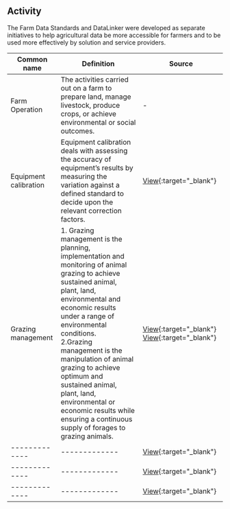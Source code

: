 <h2 id="datalinker">Activity</h2>
<p>The Farm Data Standards and DataLinker were developed as separate initiatives to help agricultural data be more accessible for 
farmers and to be used more effectively by solution and service providers.</p>

| Common name  | Definition | Source |
| ------------- | ------------- | ------------- |
| Farm Operation  | The activities carried out on a farm to prepare land, manage livestock, produce crops, or achieve environmental or social outcomes.  | - |
| Equipment calibration  | Equipment calibration deals with assessing the accuracy of equipment’s results by measuring the variation against a defined standard to decide upon the relevant correction factors.  | [View](https://learngxp.com/good-validation-practices/defining-calibration-qualification-of-equipment/){:target="_blank"} |
| Grazing management  | 1. Grazing management is the planning, implementation and monitoring of animal grazing to achieve sustained animal, plant, land, environmental and economic results under a range of environmental conditions. <br /> 2.Grazing management is the manipulation of animal grazing to achieve optimum and sustained animal, plant, land, environmental or economic results while ensuring a continuous supply of forages to grazing animals.| [View](http://www.nagrasslands.org/category/beneficial-management-practices/grazing-management/){:target="_blank"} [View](https://www.cost869.alterra.nl/SERA17_BMP/BMP_grazing_management.pdf){:target="_blank"} |
| ------------- | ------------- | [View](){:target="_blank"} |
| ------------- | ------------- | [View](){:target="_blank"} |
| ------------- | ------------- | [View](){:target="_blank"} |

